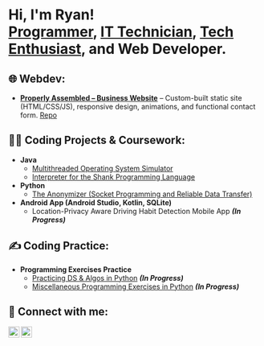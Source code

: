 <h1>Hi, I'm Ryan! <br/><a href="https://github.com/ryan-dugan">Programmer</a>, <a href="https://www.linkedin.com/in/ryandugan1/">IT Technician</a>, <a href="https://twitter.com/ryan_dugann">Tech Enthusiast</a>, and Web Developer.</h1>

<h2>🌐 Webdev:</h2>
<ul>
  <li><b><a href="https://ryan-dugan.github.io/properlyassembled">Properly Assembled – Business Website</a></b> – Custom-built static site (HTML/CSS/JS), responsive design, animations, and functional contact form. <a href="https://github.com/ryan-  dugan/properlyassembled">Repo</a></li>
</ul>


<h2>👨‍💻 Coding Projects & Coursework:</h2>

- <b>Java</b>
  - [Multithreaded Operating System Simulator](https://github.com/ryan-dugan/os_simulator)
  - [Interpreter for the Shank Programming Language](https://github.com/ryan-dugan/shank-interpreter)
- <b>Python</b>
  - [The Anonymizer (Socket Programming and Reliable Data Transfer)](https://github.com/ryan-dugan/anonymizer)
- <b>Android App (Android Studio, Kotlin, SQLite)</b>
  - Location-Privacy Aware Driving Habit Detection Mobile App <b><i>(In Progress)</b></i>

<h2>✍️ Coding Practice:</h2>

- <b>Programming Exercises Practice</b>
  - [Practicing DS & Algos in Python](https://github.com/ryan-dugan/Programming-Practice/tree/main/python-algos) <b><i>(In Progress)</b></i>
  - [Miscellaneous Programming Exercises in Python](https://github.com/ryan-dugan/Programming-Practice/tree/main/python-exercises) <b><i>(In Progress)</b></i>



<h2> 🤳 Connect with me:</h2>

[<img align="left" alt="Ryan Dugan | Twitter" width="22px" src="https://cdn.jsdelivr.net/npm/simple-icons@v3/icons/twitter.svg" />][twitter]
[<img align="left" alt="Ryan Dugan | LinkedIn" width="22px" src="https://cdn.jsdelivr.net/npm/simple-icons@v3/icons/linkedin.svg" />][linkedin]

[twitter]: https://twitter.com/ryan_dugann
[linkedin]: https://www.linkedin.com/in/ryandugan1/

